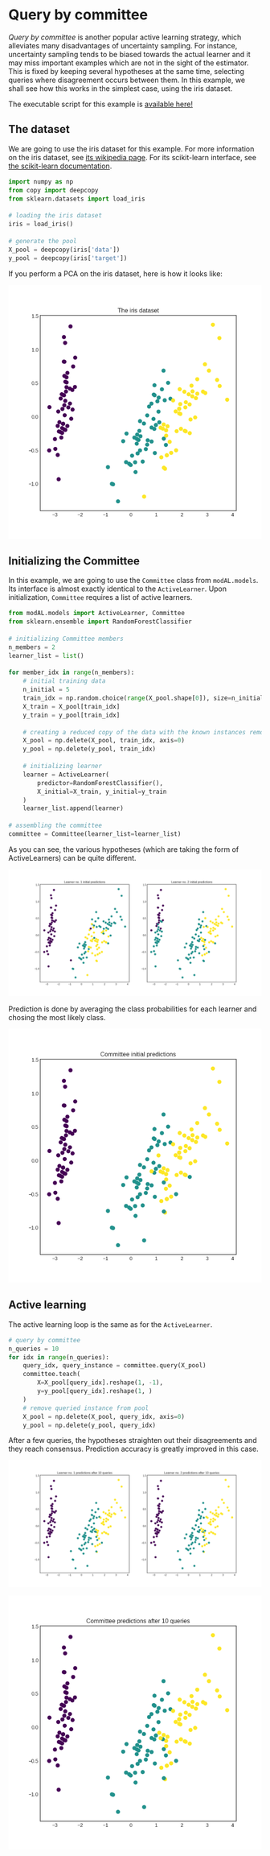 # Query by committee
*Query by committee* is another popular active learning strategy, which alleviates many disadvantages of uncertainty sampling. For instance, uncertainty sampling tends to be biased towards the actual learner and it may miss important examples which are not in the sight of the estimator. This is fixed by keeping several hypotheses at the same time, selecting queries where disagreement occurs between them. In this example, we shall see how this works in the simplest case, using the iris dataset.

The executable script for this example is [available here!](https://github.com/cosmic-cortex/modAL/blob/master/examples/query_by_committee.py)

## The dataset
We are going to use the iris dataset for this example. For more information on the iris dataset, see [its wikipedia page](https://en.wikipedia.org/wiki/Iris_flower_data_set). For its scikit-learn interface, see [the scikit-learn documentation](http://scikit-learn.org/stable/modules/generated/sklearn.datasets.load_iris.html).
```python
import numpy as np
from copy import deepcopy
from sklearn.datasets import load_iris

# loading the iris dataset
iris = load_iris()

# generate the pool
X_pool = deepcopy(iris['data'])
y_pool = deepcopy(iris['target'])
```

If you perform a PCA on the iris dataset, here is how it looks like:

![pbs-iris_PCA](img/qbc-iris_pca.png)

## Initializing the Committee
In this example, we are going to use the ```Committee``` class from ```modAL.models```. Its interface is almost exactly identical to the ```ActiveLearner```. Upon initialization, ```Committee``` requires a list of active learners.
```python
from modAL.models import ActiveLearner, Committee
from sklearn.ensemble import RandomForestClassifier

# initializing Committee members
n_members = 2
learner_list = list()

for member_idx in range(n_members):
    # initial training data
    n_initial = 5
    train_idx = np.random.choice(range(X_pool.shape[0]), size=n_initial, replace=False)
    X_train = X_pool[train_idx]
    y_train = y_pool[train_idx]

    # creating a reduced copy of the data with the known instances removed
    X_pool = np.delete(X_pool, train_idx, axis=0)
    y_pool = np.delete(y_pool, train_idx)

    # initializing learner
    learner = ActiveLearner(
        predictor=RandomForestClassifier(),
        X_initial=X_train, y_initial=y_train
    )
    learner_list.append(learner)

# assembling the committee
committee = Committee(learner_list=learner_list)
```
As you can see, the various hypotheses (which are taking the form of ActiveLearners) can be quite different.

![qbc-initial_learners](img/qbc-initial_learners.png)

Prediction is done by averaging the class probabilities for each learner and chosing the most likely class.

![qbc-initial_committee](img/qbc-initial_committee.png)

## Active learning
The active learning loop is the same as for the ```ActiveLearner```.
```python
# query by committee
n_queries = 10
for idx in range(n_queries):
    query_idx, query_instance = committee.query(X_pool)
    committee.teach(
        X=X_pool[query_idx].reshape(1, -1),
        y=y_pool[query_idx].reshape(1, )
    )
    # remove queried instance from pool
    X_pool = np.delete(X_pool, query_idx, axis=0)
    y_pool = np.delete(y_pool, query_idx)
```
After a few queries, the hypotheses straighten out their disagreements and they reach consensus. Prediction accuracy is greatly improved in this case.

![qbc-final_learners](img/qbc-final_learners.png)

![qbc-final_committee](img/qbc-final_committee.png)

